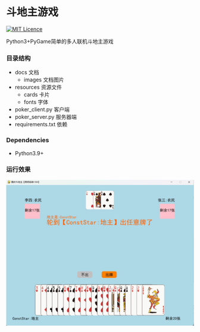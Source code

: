 # 斗地主游戏

[![MIT Licence](https://badges.frapsoft.com/os/mit/mit.svg?v=103)](LICENSE)  

 

Python3+PyGame简单的多人联机斗地主游戏



### 目录结构

- docs 文档
  - images 文档图片
- resources 资源文件
  - cards 卡片
  - fonts 字体
- poker_client.py 客户端
- poker_server.py 服务器端
- requirements.txt 依赖



### Dependencies

- Python3.9+



### 运行效果

![界面](docs/images/gui.png)
